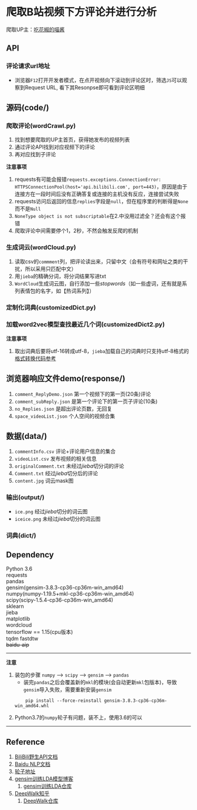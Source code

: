 # 爬取B站视频下方评论并进行分析
爬取UP主：[吃花椒的喵酱](https://space.bilibili.com/2026561407/)

## API
### 评论请求url地址
- 浏览器`F12`打开开发者模式，在点开视频向下滚动到评论区时，筛选`JS`可以观察到Request URL, 看下其Resonpse即可看到评论区明细

## 源码(code/)
### 爬取评论(wordCrawl.py)
1. 找到想要爬取的UP主首页，获得她发布的视频列表
2. 通过评论API找到对应视频下的评论
3. 再对应找到子评论

**注意事项**
1. requests有可能会报错`requests.exceptions.ConnectionError: HTTPSConnectionPool(host='api.bilibili.com', port=443)`，原因是由于连接方在一段时间后没有正确答复或连接的主机没有反应，连接尝试失败
2. requests访问后返回的信息`replies`字段是`null`，但在程序里的判断得是`None`而不是`Null`
3. `NoneType object is not subscriptable`在2.中没用过滤全？还会有这个报错
4. 爬取评论中间需要停个1，2秒，不然会触发反爬的机制

### 生成词云(wordCloud.py)
1. 读取csv的`commment`列，把评论读出来，只留中文（会有符号和网址之类的干扰，所以采用只匹配中文）
2. 用`jieba`的精确分词，将分词结果写进txt
3. `WordCloud`生成词云图，自行添加一些*stopwords*（如一些虚词，还有就是系列表情包的名字，如【热词系列】）


### 定制化词典(customizedDict.py)
### 加载word2vec模型查找最近几个词(customizedDict2.py)

**注意事项**
1. 取出词典后要将utf-16转成utf-8，`jieba`加载自己的词典时只支持utf-8格式的 [格式转换代码参考](https://www.jianshu.com/p/5929a3876edd)

## 浏览器响应文件demo(response/)
1. `comment_ReplyDemo.json`     第一个视频下的第一页(20条)评论
2. `comment_subReply.json`      是第一个评论下的第一页子评论(10条)
3. `no_Replies.json`            是超出评论页数，无回复
4. `space_videoList.json`       个人空间的视频合集

## 数据(data/)
1. `commentInfo.csv`        评论+评论用户信息的集合
2. `videoList.csv`          发布视频的相关信息
3. `originalComment.txt`    未经过*jieba*切分词的评论
4. `Comment.txt`            经过*jieba*切分后的评论
5. `content.jpg`            词云mask图
### 输出(output/)
* `ice.png`     经过*jieba*切分的词云图
* `iceice.png`  未经过*jieba*切分的词云图
### 词典(dict/)


## Dependency
Python 3.6  
requests  
pandas  
gensim(gensim-3.8.3-cp36-cp36m-win_amd64)  
numpy(numpy-1.19.5+mkl-cp36-cp36m-win_amd64)  
scipy(scipy-1.5.4-cp36-cp36m-win_amd64)  
sklearn  
jieba  
matplotlib  
wordcloud  
tensorflow == 1.15(cpu版本)  
tqdm
fastdtw  
~~baidu-aip~~

-----------------------------------------------------------------
**注意**
1. 装包的步骤 `numpy` --> `scipy` --> `gensim` --> `pandas`
   * 装完`pandas`之后会覆盖新的`mkl`的模块(会自动更新`mkl`包版本)，导致`gensim`导入失败，需要重新安装`gensim`
    ```shell
        pip install --force-reinstall gensim-3.8.3-cp36-cp36m-win_amd64.whl
    ```
3. Python3.7的`numpy`轮子有问题，装不上，使用3.6的可以
-----------------------------------------------------------------

## Reference
1. [BiliBili野生API文档](https://github.com/SocialSisterYi/bilibili-API-collect)
2. [Baidu NLP文档](http://ai.baidu.com/ai-doc/NLP/tk6z52b9z)
3. [轮子地址](https://www.lfd.uci.edu/~gohlke/pythonlibs/)
4. [gensim训练LDA模型博客](https://blog.csdn.net/pit3369/article/details/104608947)
   1. [gensim训练LDA仓库](https://github.com/DengYangyong/LDA_gensim)
5. [DeepWalk知乎](https://zhuanlan.zhihu.com/p/56380812)
   1. [DeepWalk仓库](https://github.com/shenweichen/GraphEmbedding)